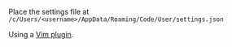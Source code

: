 Place the settings file at `/c/Users/<username>/AppData/Roaming/Code/User/settings.json`

Using a [Vim plugin](https://github.com/VSCodeVim/Vim).
